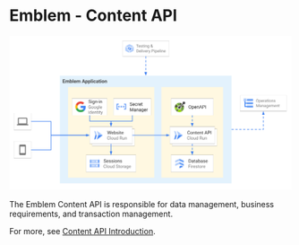 # Emblem - Content API

![Emblem Application architecture diagram](../docs/images/application.png)

The Emblem Content API is responsible for data management, business requirements, and transaction management.

For more, see [Content API Introduction](../docs/content-api.md).



